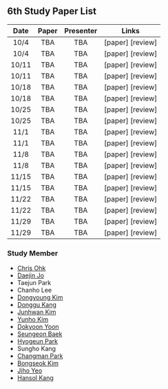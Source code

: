 ## 6th Study Paper List

Date | Paper | Presenter | Links
:---: | :---: | :---: | :---:
10/4 | TBA | TBA | [paper] [review]
10/4 | TBA | TBA | [paper] [review]
10/11 | TBA | TBA | [paper] [review]
10/11 | TBA | TBA | [paper] [review]
10/18 | TBA | TBA | [paper] [review]
10/18 | TBA | TBA | [paper] [review]
10/25 | TBA | TBA | [paper] [review]
10/25 | TBA | TBA | [paper] [review]
11/1 | TBA | TBA | [paper] [review]
11/1 | TBA | TBA | [paper] [review]
11/8 | TBA | TBA | [paper] [review]
11/8 | TBA | TBA | [paper] [review]
11/15 | TBA | TBA | [paper] [review]
11/15 | TBA | TBA | [paper] [review]
11/22 | TBA | TBA | [paper] [review]
11/22 | TBA | TBA | [paper] [review]
11/29 | TBA | TBA | [paper] [review]
11/29 | TBA | TBA | [paper] [review]

### Study Member

* [Chris Ohk](http://www.github.com/utilForever)
* [Daejin Jo](http://www.github.com/twidddj)
* Taejun Park
* Chanho Lee
* [Dongyoung Kim](http://www.github.com/kingdy2002)
* [Donggu Kang](http://www.github.com/HERIUN)
* [Junhwan Kim](http://www.github.com/gimpal)
* [Yunho Kim](http://www.github.com/awesomericky)
* [Dokyoon Yoon](http://www.github.com/ERU1206)
* [Seungeon Baek](http://www.github.com/SeungeonBaek)
* [Hyogeun Park](http://www.github.com/SeungeonBaek)
* Sungho Kang
* [Changman Park](http://www.github.com/andy0124)
* [Bongseok Kim](http://www.github.com/a2868740)
* [Jiho Yeo](http://www.github.com/jihoyeo)
* [Hansol Kang](http://www.github.com/OnesoulKang)